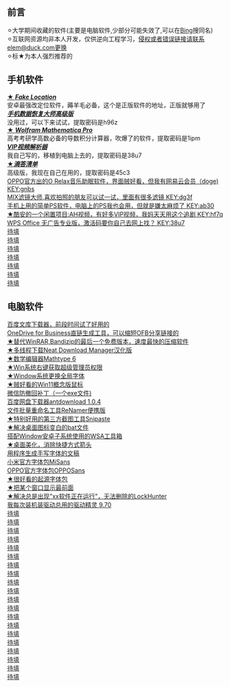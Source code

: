## 前言
⚪︎大学期间收藏的软件(主要是电脑软件,少部分可能失效了,可以在<a href="https://www.bing.com">Bing</a>搜同名)  
⚪︎互联网资源均非本人开发，仅供逆向工程学习，侵权或者错误链接请联系elem@duck.com更换  
⚪︎标★为本人强烈推荐的


## 手机软件
<a href="https://fakeloc.cc/app">★ ***Fake Location***</a>  
安卓最强改定位软件，薅羊毛必备，这个是正版软件的地址，正版就够用了
<br><a href="https://fudan.lanzoub.com/i8Yew086wsza"> ***手机数据恢复大师高级版*** </a>  
没用过，可以下来试试，提取密码是h96z
<br><a href="https://fudan.lanzoub.com/ib3fZ0opunud">★ ***Wolfram Mathematica Pro*** </a>  
高考考研学高数必备的导数积分计算器，吹爆了的软件，提取密码是1ipm 
<br><a href="https://fudan.lanzoub.com/i8PTB04vqtof">***VIP视频解析器*** </a>  
我自己写的，移植到电脑上去的，提取密码是38u7
<br><a href="https://yxssp.lanzoui.com/b646033/?%3E">★***滴答清单***</a>  
高级版，我现在自己在用的，提取密码是45c3
<br><a href="https://fudan.lanzoub.com/ihNdE082vdgb">OPPO官方出的O Relax音乐助眠软件，界面贼好看，但我有网易云会员（doge) KEY:gnbs</a>
<br><a href="https://fudan.lanzoub.com/iSQd7082uote">MIX滤镜大师,喜欢拍照的朋友可以试一试，里面有很多滤镜 KEY:dg3f</a>
<br><a href="https://fudan.lanzoub.com/iYaMq082te3c">手机上用的简单PS软件，电脑上的PS我也会用，但就是嫌太麻烦了 KEY:ab30</a>
<br><a href="https://fudan.lanzoub.com/iqwEp081sfad">★酷安的一个闲置项目:AH视频，有好多VIP视频，我妈天天用这个追剧 KEY:hf7q</a>
<br><a href="https://fudan.lanzoub.com/i8PTB04vqtof">WPS Office 无广告专业版，激活码要你自己去网上找？ KEY:38u7</a>
<br><a href="">待填</a>
<br><a href="">待填</a>
<br><a href="">待填</a>
<br><a href="">待填</a>
<br><a href="">待填</a>
<br><a href="">待填</a>
<br><a href="">待填</a>

## 电脑软件
<a href="https://fudan.lanzoub.com/iYzZ10jc8f4j">百度文库下载器，前段时间试了好用的</a>
<br><a href="https://fudan.lanzoub.com/i7HFS086ykqf">OneDrive for Business直链生成工具，可以缩短OFB分享链接的</a>
<br><a href="https://fudan.lanzoub.com/inFbk0oz09wb">★替代WinRAR,Bandizip的最后一个免费版本，速度最快的压缩软件</a>
<br><a href="https://fudan.lanzoub.com/iq5p60oz0nad">★多线程下载Neat Download Manager汉化版</a>
<br><a href="https://fudan.lanzoub.com/iwGe90oz11if">★数学编辑器Mathtype 6</a>
<br><a href="https://fudan.lanzoub.com/iFnh30oz19ej">★Win系统右键获取超级管理员权限</a>
<br><a href="https://fudan.lanzoub.com/iNrAm0oz2f3a">★Window系统更换全局字体</a>
<br><a href="https://fudan.lanzoub.com/i7qsS0oz2l4h">★贼好看的Win11概念版鼠标</a>
<br><a href="https://fudan.lanzoub.com/ielZX0oz2sza">微信防撤回补丁（一个exe文件)</a>
<br><a href="https://fudan.lanzoub.com/iG4sK0oz39da">百度网盘下载器antdownload 1.0.4</a>
<br><a href="https://fudan.lanzoub.com/iLrLf0oz3pyh">文件批量重命名工具ReNamer便携版</a>
<br><a href="https://fudan.lanzoub.com/iInPR0oz4ina">★特别好用的第三方截图工具Snipaste</a>
<br><a href="https://fudan.lanzoub.com/iaD2o0oz4ref">★解决桌面图标变白的bat文件</a>
<br><a href="https://fudan.lanzoub.com/i1Iu20oz5e3c">搭配Window安卓子系统使用的WSA工具箱</a>
<br><a href="https://fudan.lanzoub.com/isfVi0oz60pg">★桌面美化，消除快捷方式箭头</a>
<br><a href="https://fudan.lanzoub.com/iBZVv0oz682b">用程序生成手写字体的文稿</a>
<br><a href="https://fudan.lanzoub.com/iv9xC0oz6emh">小米官方字体包MiSans</a>
<br><a href="https://fudan.lanzoub.com/i3phi0oz6epa">OPPO官方字体包OPPOSans</a>
<br><a href="https://fudan.lanzoub.com/iR9Vi0oz6esd">★很好看的起源字体包</a>
<br><a href="https://fudan.lanzoub.com/iYkHS0oz6e8d">★把某个窗口显示最前面</a>
<br><a href="https://fudan.lanzoub.com/ivQxl0ozhh2b">★解决总是出现"xx软件正在运行"，无法删除的LockHunter</a>
<br><a href="https://fudan.lanzoub.com/irwy60ozhmwb">我每次装机装驱动总用的驱动精灵 9.70</a>
<br><a href="">待填</a>
<br><a href="">待填</a>
<br><a href="">待填</a>
<br><a href="">待填</a>
<br><a href="">待填</a>
<br><a href="">待填</a>
<br><a href="">待填</a>
<br><a href="">待填</a>
<br><a href="">待填</a>
<br><a href="">待填</a>
<br><a href="">待填</a>
<br><a href="">待填</a>
<br><a href="">待填</a>
<br><a href="">待填</a>
<br><a href="">待填</a>
<br><a href="">待填</a>
<br><a href="">待填</a>
<br><a href="">待填</a>
<br><a href="">待填</a>
<br><a href="">待填</a>
